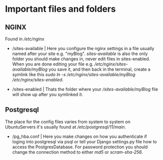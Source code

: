# Important files and folders

## NGINX

Found in */etc/nginx* 

- /sites-available | Here you configure the nginx settings in a file usually named after your site e.g. "myBlog". 
*sites-available* is also the only folder you should make changes in, never edit files in sites-enabled. When you are done editing your file e.g. */etc/nginx/sites-available/myBlog* you save it, and then back in the terminal, create a symlink like this *sudo ln -s /etc/nginx/sites-available/myBlog /etc/nginx/sites-enabled*.

- /sites-enabled | Thats the folder where your */sites-available/myBlog* file will show up after you symlinked it.

## Postgresql

The place for the config files varies from system to system on UbuntuServers it's usually found at */etc/postgresql/11/main*.

- /pg_hba.conf | Here you make changes on how you authenticate if loging into postgresql via psql or tell your Django settings.py file how to access the PostgresDatabase. For password protection you should change the connection method to either *md5* or *scram-sha-256*.
